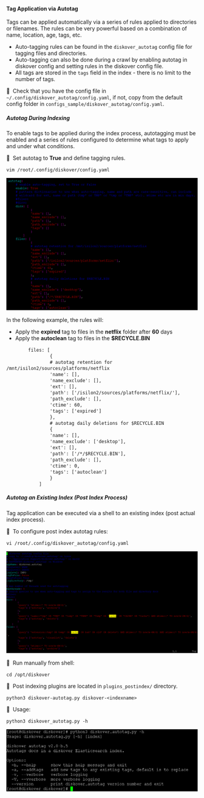 #### Tag Application via Autotag

Tags can be applied automatically via a series of rules applied to directories or filenames. The rules can be very powerful based on a combination of name, location, age, tags, etc.

- Auto-tagging rules can be found in the `diskover_autotag` config file for tagging files and directories.
- Auto-tagging can also be done during a crawl by enabling autotag in diskover config and setting rules in the diskover config file.
- All tags are stored in the `tags` field in the index - there is no limit to the number of tags.

🔴 &nbsp;Check that you have the config file in `~/.config/diskover_autotag/config.yaml`, if not, copy from the default config folder in `configs_sample/diskover_autotag/config.yaml`.

##### Autotag During Indexing

To enable tags to be applied during the index process, autotagging must be enabled and a series of rules configured to determine what tags to apply and under what conditions.

🔴 &nbsp;Set autotag to **True** and define tagging rules.
```
vim /root/.config/diskover/config.yaml
```

![Image: YALM Autotags Configuration](images/image_tags_autotags_config_rules.png)

In the following example, the rules will:

- Apply the **expired** tag to files in the **netflix** folder after **60** days
- Apply the **autoclean** tag to files in the **$RECYCLE.BIN**

```
        files: [
                {
                # autotag retention for /mnt/isilon2/sources/platforms/netflix
                'name': [],
                'name_exclude': [],
                'ext': [],
                'path': ['/isilon2/sources/platforms/netflix/'],
                'path_exclude': [],
                'ctime': 60,
                'tags': ['expired']
                },
                # autotag daily deletions for $RECYCLE.BIN
                {
                'name': [],
                'name_exclude': ['desktop'],
                'ext': [],
                'path': ['/*/$RECYCLE.BIN'],
                'path_exclude': [],
                'ctime': 0,
                'tags': ['autoclean']
                }
            ]
```

##### Autotag an Existing Index (Post Index Process)

Tag application can be executed via a shell to an existing index (post actual index process). 

🔴 &nbsp;To configure post index autotag rules:
```
vi /root/.config/diskover_autotag/config.yaml
```

![Image: YALM Autotags Post-Index Configuration](images/image_tags_autotags_post_index_rules.png)

🔴 &nbsp;Run manually from shell:
```
cd /opt/diskover
```

🔴 &nbsp;Post indexing plugins are located in `plugins_postindex/` directory.
```
python3 diskover-autotag.py diskover-<indexname>
```

🔴 &nbsp;Usage:
```
python3 diskover_autotag.py -h
```
<img src="images/image_tags_autotags_post_index_usage.png" width="750">
